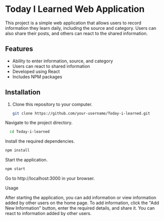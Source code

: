 
# Today I Learned Web Application

This project is a simple web application that allows users to record information they learn daily, including the source and category. Users can also share their posts, and others can react to the shared information.

## Features

- Ability to enter information, source, and category
- Users can react to shared information
- Developed using React
- Includes NPM packages

## Installation

1. Clone this repository to your computer.
   ```bash
   git clone https://github.com/your-username/Today-i-learned.git
Navigate to the project directory.
```bash
  cd Today-i-learned
```
Install the required dependencies.
  ```bash
npm install
```
Start the application.
```bash
npm start
```
Go to http://localhost:3000 in your browser.

Usage

After starting the application, you can add information or view information added by other users on the home page.
To add information, click the "Add New Information" button, enter the required details, and share it.
You can react to information added by other users.
